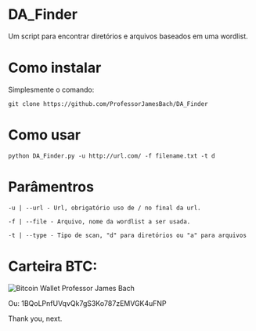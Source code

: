 # DA_Finder
Um script para encontrar diretórios e arquivos baseados em uma wordlist.

# Como instalar

Simplesmente o comando:

```
git clone https://github.com/ProfessorJamesBach/DA_Finder
```

# Como usar

```
python DA_Finder.py -u http://url.com/ -f filename.txt -t d 
```

# Parâmentros

```
-u | --url - Url, obrigatório uso de / no final da url.
```

```
-f | --file - Arquivo, nome da wordlist a ser usada.
```

```
-t | --type - Tipo de scan, "d" para diretórios ou "a" para arquivos
```


# Carteira BTC:

![Bitcoin Wallet Professor James Bach](https://i.imgur.com/YV7QHVE.jpg)

Ou: 1BQoLPnfUVqvQk7gS3Ko787zEMVGK4uFNP


Thank you, next.
